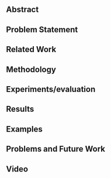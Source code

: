 ## Abstract

## Problem Statement

## Related Work

## Methodology

## Experiments/evaluation

## Results

## Examples

## Problems and Future Work

## Video
